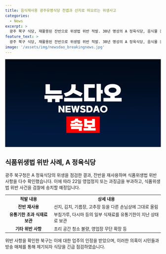 ```yaml
---
title: 음식재사용 광주유명식당 천엽과 선지로 떠오르는 위생사고
categories:
  - News
excerpt: >
  광주 북구 식당, 재활용된 잔반으로 위생법 위반 적발. 30년 명성의 A 정육식당, 음식물 잔반 재사용으로 고객들 불쾌. 선지, 김치 등 재사용, 유통기한 지난 식재료 보관도 확인. 영업정지, 과징금 처분 및 검찰 송치 결정. 맛집의 의혹에 긴급 현장 점검 진행. A 정육식당 손님들의 건강과 식품안전을 저해한 행위로 지역 사회에 충격을 줬다.
feature_text: >
  광주 북구 식당, 재활용된 잔반으로 위생법 위반 적발. 30년 명성의 A 정육식당, 음식물 잔반 재사용으로 고객들 불쾌. 선지, 김치 등 재사용, 유통기한 지난 식재료 보관도 확인. 영업정지, 과징금 처분 및 검찰 송치 결정. 맛집의 의혹에 긴급 현장 점검 진행. A 정육식당 손님들의 건강과 식품안전을 저해한 행위로 지역 사회에 충격을 줬다.
image: '/assets/img/newsdao_breakingnews.jpg'
---
```


<p><img src="/assets/img/newsdao_breakingnews.jpg" alt="pcversion 속보" /></p>

<h2 data-ke-size="size26">식품위생법 위반 사례, A 정육식당</h2>

<p data-ke-size="size16">광주 북구청은 A 정육식당의 위생을 점검한 결과, 잔반을 재사용하며 식품위생법 위반 사항을 다수 확인했습니다. 이에 따라 22일 영업정지 또는 과징금을 부과하고, 식품위생법 위반 사건을 검찰에 송치할 예정입니다.</p>

<table>
  <tr>
    <td style="text-align: center; height: 17px;"><b>적발 내용</b></td>
    <td style="text-align: center; height: 17px;"><b>상세 내용</b></td>
  </tr>
  <tr>
    <td style="text-align: center; height: 17px;"><b>잔반 재사용</b></td>
    <td>선지, 김치, 기름장, 고추장 등을 다른 손님상에 그대로 올림</td>
  </tr>
  <tr>
    <td style="text-align: center; height: 17px;"><b>유통기한 초과 식재료 보관</b></td>
    <td>부침가루, 다시마 등의 일부 식재료를 유통기한이 지난 상태로 보관</td>
  </tr>
  <tr>
    <td style="text-align: center; height: 17px;"><b>기타 위반 사항</b></td>
    <td>조리 공간 청소 불량, 영업장 무단 확장 등</td>
  </tr>
</table>

<p data-ke-size="size16">위반 사항을 확인한 북구는 이에 대한 업주의 인정을 받았으며, 이러한 의혹이 시민들과 방송 매체를 통해 제기되자 식당을 긴급 점검하였습니다.</p>


